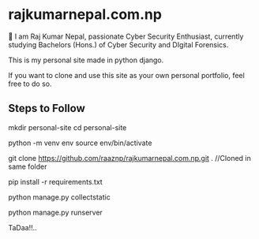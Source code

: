 # rajkumarnepal.com.np
🌱 I am Raj Kumar Nepal, passionate Cyber Security Enthusiast, currently studying Bachelors (Hons.) of Cyber Security and DIgital Forensics.

This is my personal site made in python django.

If you want to clone and use this site as your own personal portfolio, feel free to do so.

## Steps to Follow

mkdir personal-site
cd personal-site

python -m venv env
source env/bin/activate

git clone https://github.com/raaznp/rajkumarnepal.com.np.git . //Cloned in same folder

pip install -r requirements.txt

python manage.py collectstatic

python manage.py runserver

TaDaa!!..